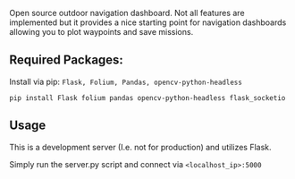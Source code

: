 Open source outdoor navigation dashboard. Not all features are implemented but it provides a nice starting point for navigation dashboards allowing you to plot waypoints and save missions. 

## Required Packages:

Install via pip:
``Flask, Folium, Pandas, opencv-python-headless``

```pip install Flask folium pandas opencv-python-headless flask_socketio```


## Usage
This is a development server (I.e. not for production) and utilizes Flask.

Simply run the server.py script and connect via ``<localhost_ip>:5000``
